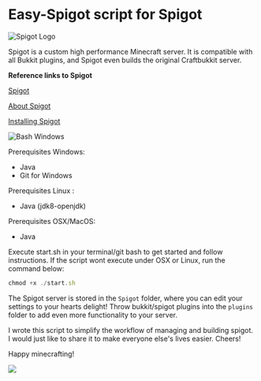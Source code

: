 # Easy-Spigot script for Spigot

![Spigot Logo](https://static.spigotmc.org/img/spigot.png)

Spigot is a custom high performance Minecraft server. It is compatible with all Bukkit plugins, and Spigot even builds the original Craftbukkit server.

**Reference links to Spigot**

[Spigot](https://www.spigotmc.org/)

[About Spigot](https://www.spigotmc.org/wiki/about-spigot/)

[Installing Spigot](https://www.spigotmc.org/wiki/spigot-installation/)

![Bash Windows](http://i.imgur.com/fGDLHTA.png)

Prerequisites Windows:

* Java
* Git for Windows

Prerequisites Linux :
* Java (jdk8-openjdk)

Prerequisites OSX/MacOS:
* Java

Execute start.sh in your terminal/git bash to get started and follow instructions.
If the script wont execute under OSX or Linux, run the command below:

```javascript
chmod +x ./start.sh
```
The Spigot server is stored in the `Spigot` folder, where you can edit your settings to your hearts delight! Throw bukkit/spigot plugins into the `plugins` folder to add even more functionality to your server.

I wrote this script to simplify the workflow of managing and building spigot. I would just like to share it to make everyone else's lives easier. Cheers!

Happy minecrafting!

![](http://i.imgur.com/BgnJZRH.png)
